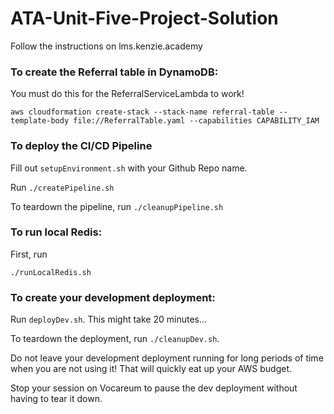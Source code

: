 # ATA-Unit-Five-Project-Solution

Follow the instructions on lms.kenzie.academy

### To create the Referral table in DynamoDB:

You must do this for the ReferralServiceLambda to work!

```
aws cloudformation create-stack --stack-name referral-table --template-body file://ReferralTable.yaml --capabilities CAPABILITY_IAM
```

### To deploy the CI/CD Pipeline

Fill out `setupEnvironment.sh` with your Github Repo name.

Run `./createPipeline.sh`

To teardown the pipeline, run `./cleanupPipeline.sh`


### To run local Redis:

First, run
```
./runLocalRedis.sh
```

### To create your development deployment:

Run `deployDev.sh`.  This might take 20 minutes...

To teardown the deployment, run `./cleanupDev.sh`.

Do not leave your development deployment running for long periods of time when you are not using it!  That will quickly eat up your AWS budget.

Stop your session on Vocareum to pause the dev deployment without having to tear it down. 
